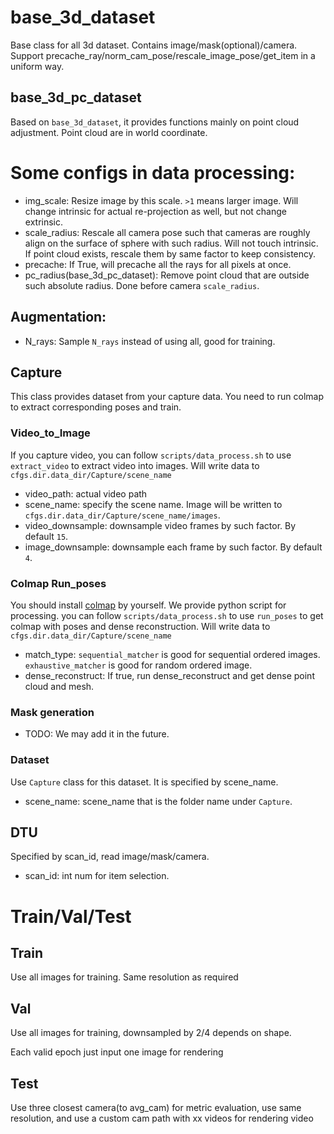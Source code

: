 # base_3d_dataset
Base class for all 3d dataset. Contains image/mask(optional)/camera.
Support precache_ray/norm_cam_pose/rescale_image_pose/get_item in a uniform way.
## base_3d_pc_dataset
Based on `base_3d_dataset`, it provides functions mainly on point cloud adjustment.
Point cloud are in world coordinate.

# Some configs in data processing:
- img_scale: Resize image by this scale. `>1` means larger image.
Will change intrinsic for actual re-projection as well, but not change extrinsic.
- scale_radius: Rescale all camera pose such that cameras are roughly align on the surface of sphere with such radius.
Will not touch intrinsic. If point cloud exists, rescale them by same factor to keep consistency.
- precache: If True, will precache all the rays for all pixels at once.
- pc_radius(base_3d_pc_dataset): Remove point cloud that are outside such absolute radius.
Done before camera `scale_radius`.
## Augmentation:
- N_rays: Sample `N_rays` instead of using all, good for training.

## Capture
This class provides dataset from your capture data.
You need to run colmap to extract corresponding poses and train.
### Video_to_Image
If you capture video, you can follow `scripts/data_process.sh` to use `extract_video` to
extract video into images. Will write data to `cfgs.dir.data_dir/Capture/scene_name`
- video_path: actual video path
- scene_name: specify the scene name. Image will be written to `cfgs.dir.data_dir/Capture/scene_name/images`.
- video_downsample: downsample video frames by such factor. By default `15`.
- image_downsample: downsample each frame by such factor. By default `4`.
### Colmap Run_poses
You should install [colmap](https://colmap.github.io/) by yourself. We provide python script for processing.
you can follow `scripts/data_process.sh` to use `run_poses` to get colmap with poses and dense reconstruction.
Will write data to `cfgs.dir.data_dir/Capture/scene_name`
- match_type: `sequential_matcher` is good for sequential ordered images.
              `exhaustive_matcher` is good for random ordered image.
- dense_reconstruct: If true, run dense_reconstruct and get dense point cloud and mesh.
### Mask generation
- TODO: We may add it in the future.
### Dataset
Use `Capture` class for this dataset. It is specified by scene_name.
- scene_name: scene_name that  is the folder name under `Capture`.

## DTU
Specified by scan_id, read image/mask/camera.
- scan_id: int num for item selection.


# Train/Val/Test

## Train
Use all images for training. Same resolution as required


## Val
Use all images for training, downsampled by 2/4 depends on shape.

Each valid epoch just input one image for rendering


## Test
Use three closest camera(to avg_cam) for metric evaluation, use same resolution, and use a custom cam path with xx videos for rendering video
